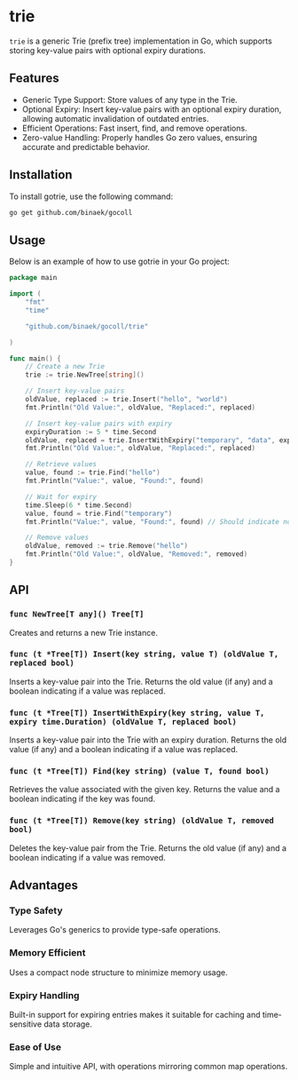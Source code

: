 # trie

`trie` is a generic Trie (prefix tree) implementation in Go, which supports storing key-value pairs with optional expiry durations.

## Features

- Generic Type Support: Store values of any type in the Trie.
- Optional Expiry: Insert key-value pairs with an optional expiry duration, allowing automatic invalidation of outdated entries.
- Efficient Operations: Fast insert, find, and remove operations.
- Zero-value Handling: Properly handles Go zero values, ensuring accurate and predictable behavior.

## Installation

To install gotrie, use the following command:

```sh
go get github.com/binaek/gocoll
```

## Usage

Below is an example of how to use gotrie in your Go project:

```go
package main

import (
    "fmt"
    "time"

    "github.com/binaek/gocoll/trie"

)

func main() {
    // Create a new Trie
    trie := trie.NewTree[string]()

    // Insert key-value pairs
    oldValue, replaced := trie.Insert("hello", "world")
    fmt.Println("Old Value:", oldValue, "Replaced:", replaced)

    // Insert key-value pairs with expiry
    expiryDuration := 5 * time.Second
    oldValue, replaced = trie.InsertWithExpiry("temporary", "data", expiryDuration)
    fmt.Println("Old Value:", oldValue, "Replaced:", replaced)

    // Retrieve values
    value, found := trie.Find("hello")
    fmt.Println("Value:", value, "Found:", found)

    // Wait for expiry
    time.Sleep(6 * time.Second)
    value, found = trie.Find("temporary")
    fmt.Println("Value:", value, "Found:", found) // Should indicate not found

    // Remove values
    oldValue, removed := trie.Remove("hello")
    fmt.Println("Old Value:", oldValue, "Removed:", removed)
}
```

## API

### `func NewTree[T any]() Tree[T]`

Creates and returns a new Trie instance.

### `func (t *Tree[T]) Insert(key string, value T) (oldValue T, replaced bool)`

Inserts a key-value pair into the Trie. Returns the old value (if any) and a boolean indicating if a value was replaced.

### `func (t *Tree[T]) InsertWithExpiry(key string, value T, expiry time.Duration) (oldValue T, replaced bool)`

Inserts a key-value pair into the Trie with an expiry duration. Returns the old value (if any) and a boolean indicating if a value was replaced.

### `func (t *Tree[T]) Find(key string) (value T, found bool)`

Retrieves the value associated with the given key. Returns the value and a boolean indicating if the key was found.

### `func (t *Tree[T]) Remove(key string) (oldValue T, removed bool)`

Deletes the key-value pair from the Trie. Returns the old value (if any) and a boolean indicating if a value was removed.

## Advantages

### Type Safety

Leverages Go's generics to provide type-safe operations.

### Memory Efficient

Uses a compact node structure to minimize memory usage.

### Expiry Handling

Built-in support for expiring entries makes it suitable for caching and time-sensitive data storage.

### Ease of Use

Simple and intuitive API, with operations mirroring common map operations.

